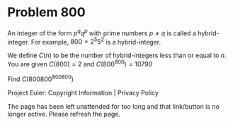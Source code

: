 #   Problem 800

   An integer of the form $p^q q^p$ with prime numbers $p \neq q$ is called a
   hybrid-integer.
   For example, $800 = 2^5 5^2$ is a hybrid-integer.

   We define $C(n)$ to be the number of hybrid-integers less than or equal to
   $n$.
   You are given $C(800) = 2$ and $C(800^{800}) = 10790$

   Find $C(800800^{800800})$

   Project Euler: Copyright Information | Privacy Policy

   The page has been left unattended for too long and that link/button is no
   longer active. Please refresh the page.
